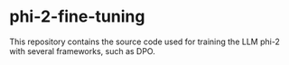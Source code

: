 # phi-2-fine-tuning
This repository contains the source code used for training the LLM phi-2 with several frameworks, such as DPO.
